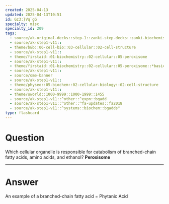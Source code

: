 ```yaml
---
created: 2025-04-13
updated: 2025-04-13T10:51
id: Gz3:}Vq`gG
specialty: misc
specialty_id: 209
tags:
  - source/ak-original-decks::step-1::zanki-step-decks::zanki-biochemistry::metabolism
  - source/ak-step1-v11::
  - theme/b&b::06-cell-bio::03-cellular::02-cell-structure
  - source/ak-step1-v11::
  - theme/firstaid::01-biochemistry::02-cellular::05-peroxisome
  - source/ak-step1-v11::
  - theme/firstaid::01-biochemistry::02-cellular::05-peroxisome::*basics
  - source/ak-step1-v11::
  - source/ome-banner
  - source/ak-step1-v11::
  - theme/physeo::05-biochem::02-cellular-biology::02-cell-structure
  - source/ak-step1-v11::
  - theme/uworld::1000-9999::1000-1999::1455
  - source/ak-step1-v11::^other::^expn::bgadd
  - source/ak-step1-v11::^other::^fa-updates::fa2018
  - source/ak-step1-v11::^systems::biochem::bgadds"
type: flashcard
---
```


# Question
Which cellular organelle is responsible for catabolism of branched-chain fatty acids, amino acids, and ethanol?   **Peroxisome**

---

# Answer
An example of a branched-chain fatty acid = Phytanic Acid